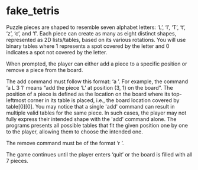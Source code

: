 # fake_tetris

Puzzle pieces are shaped to resemble seven alphabet letters: ‘L’, ‘l’, ‘T’, ‘t’, ‘z’, ‘c’, and ‘f’. Each piece can create as many as eight distinct shapes, represented as 2D lists/tables, based on its various rotations. You will use binary tables where 1 represents a spot covered by the letter and 0 indicates a spot not covered by the letter.

When prompted, the player can either add a piece to a specific position or remove a piece from the board. 

The add command must follow this format: ‘a <name> <row> <col>’. For example, the command ‘a L 3 1’ means “add the piece ‘L’ at position (3, 1) on the board”. The position of a piece is defined as the location on the board where its top-leftmost corner in its table is placed, i.e., the board location covered by table[0][0]. You may notice that a single 'add' command can result in multiple valid tables for the same piece. In such cases, the player may not fully express their intended shape with the 'add' command alone. The programs presents all possible tables that fit the given position one by one to the player, allowing them to choose the intended one.

The remove command must be of the format ‘r <name>’.

The game continues until the player enters ‘quit’ or the board is filled with all 7 pieces.
